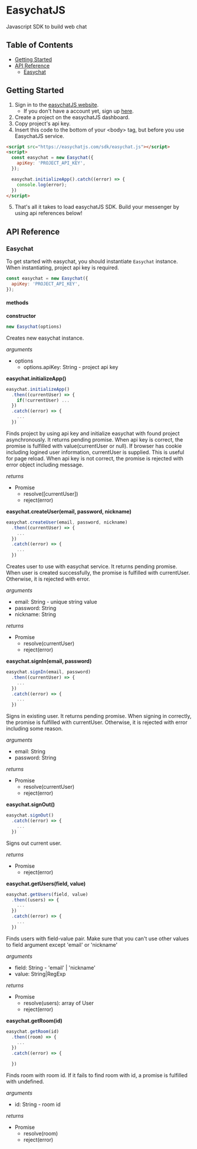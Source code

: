 # EasychatJS
Javascript SDK to build web chat

## Table of Contents
* [Getting Started](#getting-started)
* [API Reference](#api-reference)
  * [Easychat](#easychat)

## Getting Started
1. Sign in to the [easychatJS website](https://easychatjs.com/auth/signin).
    * If you don't have a account yet, sign up [here](https://easychatjs.com/auth/signup).
2. Create a project on the easychatJS dashboard.
3. Copy project's api key.
4. Insert this code to the bottom of your &lt;body&gt; tag, but before you use EasychatJS service.
```html
<script src="https://easychatjs.com/sdk/easychat.js"></script>
<script>
  const easychat = new Easychat({
    apiKey: 'PROJECT_API_KEY',
  });

  easychat.initializeApp().catch((error) => {
    console.log(error);
  })
</script>
```
5. That's all it takes to load easychatJS SDK. Build your messenger by using api references below!

## API Reference
### Easychat
To get started with easychat, you should instantiate `Easychat` instance. When instantiating, project api key is required.
```javascript
const easychat = new Easychat({
  apiKey: 'PROJECT_API_KEY',
});
```
#### methods
**constructor**
```javascript
new Easychat(options)
```
Creates new easychat instance.

*arguments*
* options
    * options.apiKey: String - project api key

**easychat.initializeApp()**
```javascript
easychat.initializeApp()
  .then((currentUser) => {
    if(!currentUser) ...
  })
  .catch((error) => {
    ...
  })
```
Finds project by using api key and initialize easychat with found project asynchronously. It returns pending promise. When api key is correct, the promise is fulfilled with value(currentUser or null). If browser has cookie including logined user information, currentUser is supplied. This is useful for page reload. When api key is not correct, the promise is rejected with error object including message.

*returns*
* Promise
  * resolve([currentUser])
  * reject(error)

**easychat.createUser(email, password, nickname)**
```javascript
easychat.createUser(email, password, nickname)
  .then((currentUser) => {
    ...
  })
  .catch((error) => {
    ...
  })
```
Creates user to use with easychat service. It returns pending promise. When user is created successfully, the promise is fulfilled with currentUser. Otherwise, it is rejected with error.

*arguments*
* email: String - unique string value
* password: String
* nickname: String

*returns*
* Promise
  * resolve(currentUser)
  * reject(error)

**easychat.signIn(email, password)**
```javascript
easychat.signIn(email, password)
  .then((currentUser) => {
    ...
  })
  .catch((error) => {
    ...
  })
```
Signs in existing user. It returns pending promise. When signing in correctly, the promise is fulfilled with currentUser. Otherwise, it is rejected with error including some reason.

*arguments*
* email: String
* password: String

*returns*
* Promise
  * resolve(currentUser)
  * reject(error)

**easychat.signOut()**
```javascript
easychat.signOut()
  .catch((error) => {
    ...
  })
```

Signs out current user.

*returns*
* Promise
  * reject(error)

**easychat.getUsers(field, value)**
```javascript
easychat.getUsers(field, value)
  .then((users) => {
    ...
  })
  .catch((error) => {
    ...
  })
```
Finds users with field-value pair. Make sure that you can't use other values to field argument except 'email' or 'nickname'

*arguments*
* field: String - 'email' | 'nickname'
* value: String|RegExp

*returns*
* Promise
  * resolve(users): array of User
  * reject(error)

**easychat.getRoom(id)**
```javascript
easychat.getRoom(id)
  .then((room) => {
    ...
  })
  .catch((error) => {

  })
```
Finds room with room id. If it fails to find room with id, a promise is fulfilled with undefined.

*arguments*
* id: String - room id

*returns*
* Promise
  * resolve(room)
  * reject(error)